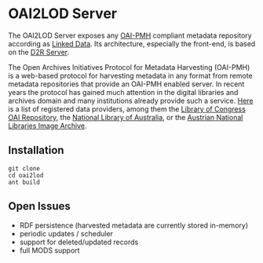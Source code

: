 # OAI2LOD Server

The OAI2LOD Server exposes any [OAI-PMH](http://www.openarchives.org/pmh/) compliant metadata repository according as [Linked Data](http://www.w3.org/DesignIssues/LinkedData.html). Its architecture, especially the front-end, is based on the [D2R Server](http://sourceforge.net/projects/d2rq-map/).

The Open Archives Initiatives Protocol for Metadata Harvesting (OAI-PMH) is a web-based protocol for harvesting metadata in any format from remote metadata repositories that provide an OAI-PMH enabled server. In recent years the protocol has gained much attention in the digital libraries and archives domain and many institutions already provide such a service. [Here](http://www.openarchives.org/Register/BrowseSites) is a list of registered data providers, among them the [Library of Congress OAI Repository](http://memory.loc.gov/cgi-bin/oai2_0?verb=Identify), the [National Library of Australia](http://www.nla.gov.au/apps/oaicat/servlet/OAIHandler?verb=Identify), or the [Austrian National Libraries Image Archive](http://oai-bdb.onb.ac.at/Script/oai2.aspx?verb=Identify).

## Installation

	git clone
	cd oai2lod
	ant build


## Open Issues

* RDF persistence (harvested metadata are currently stored in-memory)
* periodic updates / scheduler
* support for deleted/updated records
* full MODS support